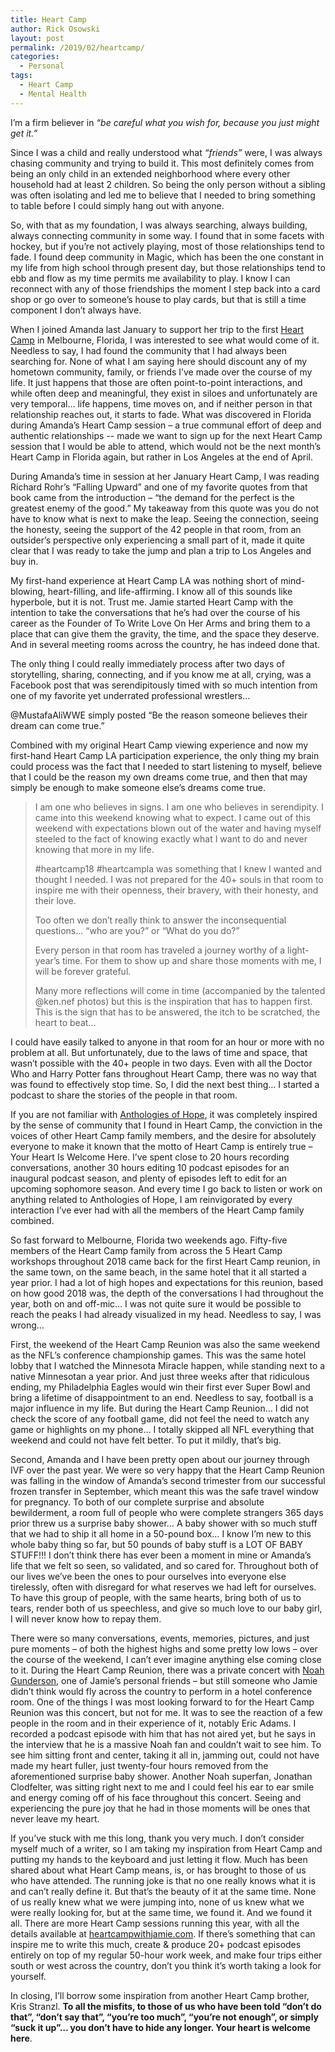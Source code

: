```yaml
---
title: Heart Camp
author: Rick Osowski
layout: post
permalink: /2019/02/heartcamp/
categories:
  - Personal
tags:
  - Heart Camp
  - Mental Health
---
```


I’m a firm believer in *“be careful what you wish for, because you just might get it.”*

Since I was a child and really understood what *“friends”* were, I was always chasing community and trying to build it.  This most definitely comes from being an only child in an extended neighborhood where every other household had at least 2 children.  So being the only person without a sibling was often isolating and led me to believe that I needed to bring something to table before I could simply hang out with anyone.  

So, with that as my foundation, I was always searching, always building, always connecting community in some way.  I found that in some facets with hockey, but if you’re not actively playing, most of those relationships tend to fade.  I found deep community in Magic, which has been the one constant in my life from high school through present day, but those relationships tend to ebb and flow as my time permits me availability to play.  I know I can reconnect with any of those friendships the moment I step back into a card shop or go over to someone’s house to play cards, but that is still a time component I don’t always have.

When I joined Amanda last January to support her trip to the first [Heart Camp](http://heartcampwithjamie.com) in Melbourne, Florida, I was interested to see what would come of it.  Needless to say, I had found the community that I had always been searching for.  None of what I am saying here should discount any of my hometown community, family, or friends I’ve made over the course of my life.  It just happens that those are often point-to-point interactions, and while often deep and meaningful, they exist in siloes and unfortunately are very temporal… life happens, time moves on, and if neither person in that relationship reaches out, it starts to fade.  What was discovered in Florida during Amanda’s Heart Camp session – a true communal effort of deep and authentic relationships -- made we want to sign up for the next Heart Camp session that I would be able to attend, which would not be the next month’s Heart Camp in Florida again, but rather in Los Angeles at the end of April.  

During Amanda’s time in session at her January Heart Camp, I was reading Richard Rohr’s “Falling Upward” and one of my favorite quotes from that book came from the introduction – “the demand for the perfect is the greatest enemy of the good.”  My takeaway from this quote was you do not have to know what is next to make the leap.  Seeing the connection, seeing the honesty, seeing the support of the 42 people in that room, from an outsider’s perspective only experiencing a small part of it, made it quite clear that I was ready to take the jump and plan a trip to Los Angeles and buy in.  

My first-hand experience at Heart Camp LA was nothing short of mind-blowing, heart-filling, and life-affirming.  I know all of this sounds like hyperbole, but it is not. Trust me.  Jamie started Heart Camp with the intention to take the conversations that he’s had over the course of his career as the Founder of To Write Love On Her Arms and bring them to a place that can give them the gravity, the time, and the space they deserve.  And in several meeting rooms across the country, he has indeed done that.  

The only thing I could really immediately process after two days of storytelling, sharing, connecting, and if you know me at all, crying, was a Facebook post that was serendipitously timed with so much intention from one of my favorite yet underrated professional wrestlers…

@MustafaAliWWE simply posted “Be the reason someone believes their dream can come true.”

Combined with my original Heart Camp viewing experience and now my first-hand Heart Camp LA participation experience, the only thing my brain could process was the fact that I needed to start listening to myself, believe that I could be the reason my own dreams come true, and then that may simply be enough to make someone else’s dreams come true.

>I am one who believes in signs. I am one who believes in serendipity. I came into this weekend knowing what to expect. I came out of this weekend with expectations blown out of the water and having myself steeled to the fact of knowing exactly what I want to do and never knowing that more in my life. 
>
>#heartcamp18 #heartcampla was something that I knew I wanted and thought I needed. I was not prepared for the 40+ souls in that room to inspire me with their openness, their bravery, with their honesty, and their love. 
>
>Too often we don’t really think to answer the inconsequential questions... “who are you?” or “What do you do?” 
>
>Every person in that room has traveled a journey worthy of a light-year’s time. For them to show up and share those moments with me, I will be forever grateful. 
>
>Many more reflections will come in time (accompanied by the talented @ken.nef photos) but this is the inspiration that has to happen first. This is the sign that has to be answered, the itch to be scratched, the heart to beat...

I could have easily talked to anyone in that room for an hour or more with no problem at all.  But unfortunately, due to the laws of time and space, that wasn’t possible with the 40+ people in two days.  Even with all the Doctor Who and Harry Potter fans throughout Heart Camp, there was no way that was found to effectively stop time.  So, I did the next best thing… I started a podcast to share the stories of the people in that room.  

If you are not familiar with [Anthologies of Hope](https://www.anthologiesofhope.com/), it was completely inspired by the sense of community that I found in Heart Camp, the conviction in the voices of other Heart Camp family members, and the desire for absolutely everyone to make it known that the motto of Heart Camp is entirely true – Your Heart Is Welcome Here.  I’ve spent close to 20 hours recording conversations, another 30 hours editing 10 podcast episodes for an inaugural podcast season, and plenty of episodes left to edit for an upcoming sophomore season.  And every time I go back to listen or work on anything related to Anthologies of Hope, I am reinvigorated by every interaction I’ve ever had with all the members of the Heart Camp family combined.

So fast forward to Melbourne, Florida two weekends ago.  Fifty-five members of the Heart Camp family from across the 5 Heart Camp workshops throughout 2018 came back for the first Heart Camp reunion, in the same town, on the same beach, in the same hotel that it all started a year prior.  I had a lot of high hopes and expectations for this reunion, based on how good 2018 was, the depth of the conversations I had throughout the year, both on and off-mic… I was not quite sure it would be possible to reach the peaks I had already visualized in my head.  Needless to say, I was wrong…

First, the weekend of the Heart Camp Reunion was also the same weekend as the NFL’s conference championship games.  This was the same hotel lobby that I watched the Minnesota Miracle happen, while standing next to a native Minnesotan a year prior.  And just three weeks after that ridiculous ending, my Philadelphia Eagles would win their first ever Super Bowl and bring a lifetime of disappointment to an end.  Needless to say, football is a major influence in my life.  But during the Heart Camp Reunion… I did not check the score of any football game, did not feel the need to watch any game or highlights on my phone… I totally skipped all NFL everything that weekend and could not have felt better.  To put it mildly, that’s big.

Second, Amanda and I have been pretty open about our journey through IVF over the past year.  We were so very happy that the Heart Camp Reunion was falling in the window of Amanda’s second trimester from our successful frozen transfer in September, which meant this was the safe travel window for pregnancy.  To both of our complete surprise and absolute bewilderment, a room full of people who were complete strangers 365 days prior threw us a surprise baby shower… A baby shower with so much stuff that we had to ship it all home in a 50-pound box… I know I’m new to this whole baby thing so far, but 50 pounds of baby stuff is a LOT OF BABY STUFF!!!  I don’t think there has ever been a moment in mine or Amanda’s life that we felt so seen, so validated, and so cared for. Throughout both of our lives we’ve been the ones to pour ourselves into everyone else tirelessly, often with disregard for what reserves we had left for ourselves.  To have this group of people, with the same hearts, bring both of us to tears, render both of us speechless, and give so much love to our baby girl, I will never know how to repay them.

There were so many conversations, events, memories, pictures, and just pure moments – of both the highest highs and some pretty low lows – over the course of the weekend, I can’t ever imagine anything else coming close to it.  During the Heart Camp Reunion, there was a private concert with [Noah Gunderson](https://www.noahgundersenmusic.com/), one of Jamie’s personal friends – but still someone who Jamie didn’t think would fly across the country to perform in a hotel conference room.  One of the things I was most looking forward to for the Heart Camp Reunion was this concert, but not for me.  It was to see the reaction of a few people in the room and in their experience of it, notably Eric Adams.  I recorded a podcast episode with him that has not aired yet, but he says in the interview that he is a massive Noah fan and couldn’t wait to see him.  To see him sitting front and center, taking it all in, jamming out, could not have made my heart fuller, just twenty-four hours removed from the aforementioned surprise baby shower.  Another Noah superfan, Jonathan Clodfelter, was sitting right next to me and I could feel his ear to ear smile and energy coming off of his face throughout this concert.  Seeing and experiencing the pure joy that he had in those moments will be ones that never leave my heart.

If you’ve stuck with me this long, thank you very much.  I don’t consider myself much of a writer, so I am taking my inspiration from Heart Camp and putting my hands to the keyboard and just letting it flow.  Much has been shared about what Heart Camp means, is, or has brought to those of us who have attended.  The running joke is that no one really knows what it is and can’t really define it.  But that’s the beauty of it at the same time.  None of us really knew what we were jumping into, none of us knew what we were really looking for, but at the same time, we found it. And we found it all.  There are more Heart Camp sessions running this year, with all the details available at [heartcampwithjamie.com](http://heartcampwithjamie.com).  If there’s something that can inspire me to write this much, create & produce 20+ podcast episodes entirely on top of my regular 50-hour work week, and make four trips either south or west across the country, don’t you think it’s worth taking a look for yourself.

In closing, I’ll borrow some inspiration from another Heart Camp brother, Kris Stranzl.  **To all the misfits, to those of us who have been told “don’t do that”, “don’t say that”, “you’re too much”, “you’re not enough”, or simply “suck it up”… you don’t have to hide any longer.  Your heart is welcome here**.  
  

​

